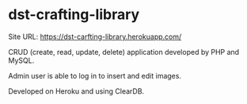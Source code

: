 # dst-crafting-library
Site URL: https://dst-carfting-library.herokuapp.com/

CRUD (create, read, update, delete) application developed by PHP and MySQL.

Admin user is able to log in to insert and edit images.

Developed on Heroku and using ClearDB.
